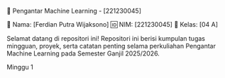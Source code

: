 📘 Pengantar Machine Learning - [221230045]

👤 Nama: [Ferdian Putra Wijaksono]
🆔 NIM: [221230045]
🏫 Kelas: [04 A]

Selamat datang di repositori ini! Repositori ini berisi kumpulan tugas mingguan, proyek, serta catatan penting selama perkuliahan Pengantar Machine Learning pada Semester Ganjil 2025/2026.

Minggu 1 
